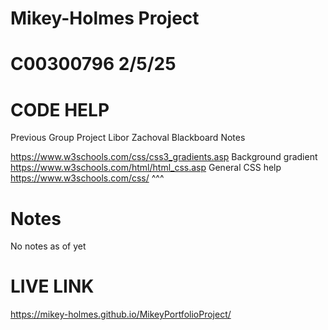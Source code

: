# Mikey-Holmes Project
# C00300796 2/5/25

# CODE HELP
Previous Group Project
Libor Zachoval Blackboard Notes

https://www.w3schools.com/css/css3_gradients.asp Background gradient
https://www.w3schools.com/html/html_css.asp General CSS help
https://www.w3schools.com/css/ ^^^

# Notes
No notes as of yet

# LIVE LINK
https://mikey-holmes.github.io/MikeyPortfolioProject/
